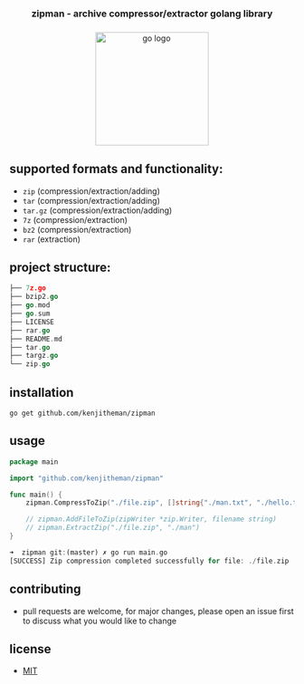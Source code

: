 <h3 align="center">zipman - archive compressor/extractor golang library</h3>

###

<div align="center">
  <img src="https://cdn.jsdelivr.net/gh/devicons/devicon/icons/go/go-original.svg" height="200" alt="go logo"  />
</div>

###

## supported formats and functionality:

- `zip` (compression/extraction/adding)
- `tar` (compression/extraction/adding)
- `tar.gz` (compression/extraction/adding)
- `7z` (compression/extraction)
- `bz2` (compression/extraction)
- `rar` (extraction)

## project structure:

```go
├── 7z.go
├── bzip2.go
├── go.mod
├── go.sum
├── LICENSE
├── rar.go
├── README.md
├── tar.go
├── targz.go
└── zip.go
```

## installation

```shell
go get github.com/kenjitheman/zipman
```

## usage

```go
package main

import "github.com/kenjitheman/zipman"

func main() {
	zipman.CompressToZip("./file.zip", []string{"./man.txt", "./hello.txt"})

    // zipman.AddFileToZip(zipWriter *zip.Writer, filename string)
	// zipman.ExtractZip("./file.zip", "./man")
}
```

```rust
➜  zipman git:(master) ✗ go run main.go
[SUCCESS] Zip compression completed successfully for file: ./file.zip
```

## contributing

- pull requests are welcome, for major changes, please open an issue first to
  discuss what you would like to change

## license

- [MIT](https://choosealicense.com/licenses/mit/)
